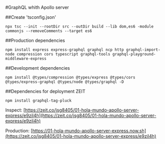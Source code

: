 #GraphQL whith Apollo server  

##Create 'tsconfig.json'  

`npx tsc --init --rootDir src --outDir build --lib dom,es6 -module commonjs --removeComments --target es6`



##Production dependencies  

`npm install express express-graphql graphql ncp http graphql-import-node compression cors
typescript graphql-tools graphql-playground-middleware-express`  

##Development dependencies  

`npm install @types/compression @types/express @types/cors @types/express-graphql @types/node @types/graphql -D`

##Dependencies for deployment ZEIT  

`npm install graphql-tag-pluck`

Inspect: [https://zeit.co/jsg8405/01-hola-mundo-apollo-server-express/e9zil4h](https://zeit.co/jsg8405/01-hola-mundo-apollo-server-express/e9zil4h) 

Production: [https://01-hola-mundo-apollo-server-express.now.sh](https://zeit.co/jsg8405/01-hola-mundo-apollo-server-express/e9zil4h) 
